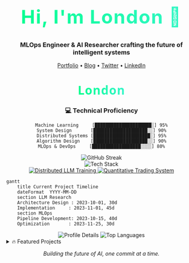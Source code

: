 <!-- Header Image -->
<h1 align="center">Hi, I'm London 👋</h1>
<h3 align="center">MLOps Engineer & AI Researcher crafting the future of intelligent systems</h3>

<p align="center">
  <a href="https://yourwebsite.com">Portfolio</a> •
  <a href="https://yourblog.com">Blog</a> •
  <a href="https://twitter.com/yourtwitter">Twitter</a> •
  <a href="https://www.linkedin.com/in/londonparis">LinkedIn</a>
</p>

<!-- Dynamic header SVG animation -->
<div align="center">
  <svg fill="none" viewBox="0 0 800 100" width="800" height="100" xmlns="http://www.w3.org/2000/svg">
      <foreignObject width="100%" height="100%">
          <div xmlns="http://www.w3.org/1999/xhtml">
              <style>
                  @keyframes gradientText {
                      0% { background-position: 0% 50%; }
                      50% { background-position: 100% 50%; }
                      100% { background-position: 0% 50%; }
                  }
                  .container {
                      font-family: system-ui, -apple-system, 'Segoe UI', Roboto, Helvetica, Arial, sans-serif;
                      display: flex;
                      flex-direction: column;
                      align-items: center;
                      justify-content: center;
                      margin: 0;
                      width: 100%;
                      height: 100px;
                  }
                  h1 {
                      font-size: 50px;
                      letter-spacing: 2px;
                      background: linear-gradient(to right, #00ff87, #60efff);
                      -webkit-background-clip: text;
                      background-clip: text;
                      -webkit-text-fill-color: transparent;
                      background-size: 200% auto;
                      animation: gradientText 3s ease infinite;
                  }
              </style>
              <div class="container">
                  <h1>London</h1>
              </div>
          </div>
      </foreignObject>
  </svg>
</div>

<!-- Skill Bars -->
<h3 align="center">💻 Technical Proficiency</h3>
<div align="center">

```
Machine Learning     [█████████████████████░] 95%
System Design       [████████████████████░░] 90%
Distributed Systems [█████████████████████░] 95%
Algorithm Design    [████████████████████░░] 90%
MLOps & DevOps     [██████████████████░░░░] 80%
```

</div>

<!-- GitHub Stats -->
<div align="center">
  <img src="https://github-readme-streak-stats.herokuapp.com/?user=LLParis&theme=radical" alt="GitHub Streak"/>
</div>

<!-- Tech Stack -->
<div align="center">
  <img src="https://github-readme-tech-stack.vercel.app/api/cards?title=Tech+Stack&align=center&titleAlign=center&lineCount=3&theme=github_dark&line1=python,python,61DAFB;pytorch,pytorch,DD0031;tensorflow,tensorflow,43853D&line2=kubernetes,kubernetes,61DAFB;docker,docker,DD0031;aws,aws,43853D&line3=cpp,c%2B%2B,61DAFB;rust,rust,DD0031;ocaml,ocaml,43853D" alt="Tech Stack" />
</div>

<!-- Featured Projects -->
<div align="center">
  <a href="https://github.com/LLParis/DistributedLLMTraining">
    <img src="https://github-readme-stats.vercel.app/api/pin/?username=LLParis&repo=DistributedLLMTraining&theme=radical&show_owner=true" alt="Distributed LLM Training"/>
  </a>
  <a href="https://github.com/LLParis/QuantitativeTradingSystem">
    <img src="https://github-readme-stats.vercel.app/api/pin/?username=LLParis&repo=QuantitativeTradingSystem&theme=radical&show_owner=true" alt="Quantitative Trading System"/>
  </a>
</div>

<!-- Project Timeline -->
```mermaid
gantt
    title Current Project Timeline
    dateFormat  YYYY-MM-DD
    section LLM Research
    Architecture Design : 2023-10-01, 30d
    Implementation     : 2023-11-01, 45d
    section MLOps
    Pipeline Development: 2023-10-15, 40d
    Optimization       : 2023-11-25, 30d
```

<!-- GitHub Profile Summary -->
<div align="center">
  <img src="https://github-profile-summary-cards.vercel.app/api/cards/profile-details?username=LLParis&theme=radical" alt="Profile Details"/>
  <img src="https://github-profile-summary-cards.vercel.app/api/cards/repos-per-language?username=LLParis&theme=radical" alt="Top Languages"/>
</div>

<details>
<summary>🔥 Featured Projects</summary>
<br>
<div align="center">
  <table>
    <tr>
      <td width="50%">
        <h3 align="center">Distributed LLM Training</h3>
        <div align="center">
          <a href="https://github.com/LLParis/DistributedLLMTraining" target="_blank">
            <img src="https://via.placeholder.com/400x300" width="400" alt="Distributed LLM Training Preview"/>
          </a>
          <p><strong>PyTorch, CUDA, Distributed Systems</strong> - High-performance distributed training framework</p>
        </div>
      </td>
      <td width="50%">
        <h3 align="center">Quantitative Trading System</h3>
        <div align="center">
          <a href="https://github.com/LLParis/QuantitativeTradingSystem" target="_blank">
            <img src="https://via.placeholder.com/400x300" width="400" alt="Quantitative Trading System Preview"/>
          </a>
          <p><strong>C++, Python, ML</strong> - Low-latency trading infrastructure</p>
        </div>
      </td>
    </tr>
  </table>
</div>
</details>

<p align="center">
  <i>Building the future of AI, one commit at a time.</i>
</p>